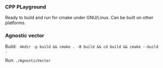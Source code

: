 ### CPP PLayground

Ready to build and run for cmake under GNU/Linux.
Can be built on other platforms.
 
### Agnostic vector

Build: ` mkdir -p build && cmake . -B build && cd build && cmake --build .`

Run: `./AgnosticVector`